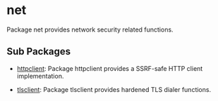 # net

Package net provides network security related functions.

## Sub Packages

* [httpclient](./httpclient): Package httpclient provides a SSRF-safe HTTP client implementation.

* [tlsclient](./tlsclient): Package tlsclient provides hardened TLS dialer functions.


